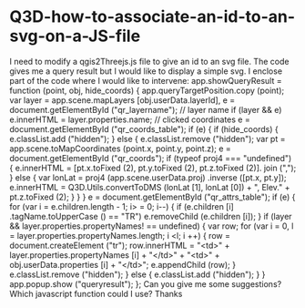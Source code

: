 # Q3D-how-to-associate-an-id-to-an-svg-on-a-JS-file
I need to modify a qgis2Threejs.js file to give an id to an svg file. The code gives me a query result but I would like to display a simple svg. I enclose part of the code where I would like to intervene:  app.showQueryResult = function (point, obj, hide_coords) {     app.queryTargetPosition.copy (point);      var layer = app.scene.mapLayers [obj.userData.layerId],         e = document.getElementById ("qr_layername");      // layer name     if (layer &amp;&amp; e) e.innerHTML = layer.properties.name;      // clicked coordinates     e = document.getElementById ("qr_coords_table");     if (e) {       if (hide_coords) {         e.classList.add ("hidden");       }       else {         e.classList.remove ("hidden");          var pt = app.scene.toMapCoordinates (point.x, point.y, point.z);         e = document.getElementById ("qr_coords");         if (typeof proj4 === "undefined") {           e.innerHTML = [pt.x.toFixed (2), pt.y.toFixed (2), pt.z.toFixed (2)]. join (",");         }         else {           var lonLat = proj4 (app.scene.userData.proj) .inverse ([pt.x, pt.y]);           e.innerHTML = Q3D.Utils.convertToDMS (lonLat [1], lonLat [0]) + ", Elev." + pt.z.toFixed (2);         }       }     }      e = document.getElementById ("qr_attrs_table");     if (e) {       for (var i = e.children.length - 1; i> = 0; i--) {         if (e.children [i] .tagName.toUpperCase () == "TR") e.removeChild (e.children [i]);       }        if (layer &amp;&amp; layer.properties.propertyNames! == undefined) {         var row;         for (var i = 0, l = layer.properties.propertyNames.length; i &lt;l; i ++) {           row = document.createElement ("tr");           row.innerHTML = "&lt;td>" + layer.properties.propertyNames [i] + "&lt;/td>" +                           "&lt;td>" + obj.userData.properties [i] + "&lt;/td>";           e.appendChild (row);         }         e.classList.remove ("hidden");       }       else {         e.classList.add ("hidden");       }     }     app.popup.show ("queryresult");   };  Can you give me some suggestions? Which javascript function could I use? Thanks

